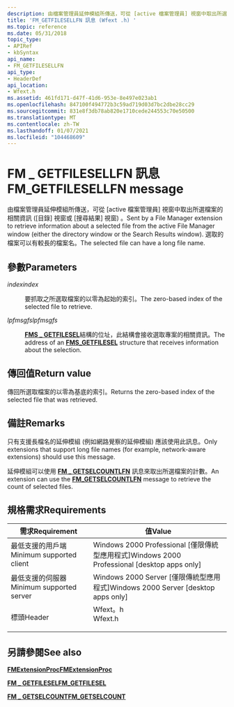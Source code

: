 ```yaml
---
description: 由檔案管理員延伸模組所傳送，可從 [active 檔案管理員] 視窗中取出所選檔案的相關資訊 ([目錄] 視窗或 [搜尋結果] 視窗) 。 選取的檔案可以有較長的檔案名。
title: 'FM_GETFILESELLFN 訊息 (Wfext .h) '
ms.topic: reference
ms.date: 05/31/2018
topic_type:
- APIRef
- kbSyntax
api_name:
- FM_GETFILESELLFN
api_type:
- HeaderDef
api_location:
- Wfext.h
ms.assetid: 461fd171-d47f-41d6-953e-8e497e023ab1
ms.openlocfilehash: 847100f494772b3c59ad719d03d7bc2dbe28cc29
ms.sourcegitcommit: 831e8f3db78ab820e1710cede244553c70e50500
ms.translationtype: MT
ms.contentlocale: zh-TW
ms.lasthandoff: 01/07/2021
ms.locfileid: "104468609"
---
```

# <a name="fm_getfilesellfn-message"></a><span data-ttu-id="37782-104">FM \_ GETFILESELLFN 訊息</span><span class="sxs-lookup"><span data-stu-id="37782-104">FM\_GETFILESELLFN message</span></span>

<span data-ttu-id="37782-105">由檔案管理員延伸模組所傳送，可從 [active 檔案管理員] 視窗中取出所選檔案的相關資訊 ([目錄] 視窗或 [搜尋結果] 視窗) 。</span><span class="sxs-lookup"><span data-stu-id="37782-105">Sent by a File Manager extension to retrieve information about a selected file from the active File Manager window (either the directory window or the Search Results window).</span></span> <span data-ttu-id="37782-106">選取的檔案可以有較長的檔案名。</span><span class="sxs-lookup"><span data-stu-id="37782-106">The selected file can have a long file name.</span></span>

## <a name="parameters"></a><span data-ttu-id="37782-107">參數</span><span class="sxs-lookup"><span data-stu-id="37782-107">Parameters</span></span>

<dl> <dt>

<span data-ttu-id="37782-108">*index*</span><span class="sxs-lookup"><span data-stu-id="37782-108">*index*</span></span> 
</dt> <dd>

<span data-ttu-id="37782-109">要抓取之所選取檔案的以零為起始的索引。</span><span class="sxs-lookup"><span data-stu-id="37782-109">The zero-based index of the selected file to retrieve.</span></span>

</dd> <dt>

<span data-ttu-id="37782-110">*lpfmsgfs*</span><span class="sxs-lookup"><span data-stu-id="37782-110">*lpfmsgfs*</span></span> 
</dt> <dd>

<span data-ttu-id="37782-111">[**FMS \_ GETFILESEL**](fms-getfilesel.md)結構的位址，此結構會接收選取專案的相關資訊。</span><span class="sxs-lookup"><span data-stu-id="37782-111">The address of an [**FMS\_GETFILESEL**](fms-getfilesel.md) structure that receives information about the selection.</span></span>

</dd> </dl>

## <a name="return-value"></a><span data-ttu-id="37782-112">傳回值</span><span class="sxs-lookup"><span data-stu-id="37782-112">Return value</span></span>

<span data-ttu-id="37782-113">傳回所選取檔案的以零為基底的索引。</span><span class="sxs-lookup"><span data-stu-id="37782-113">Returns the zero-based index of the selected file that was retrieved.</span></span>

## <a name="remarks"></a><span data-ttu-id="37782-114">備註</span><span class="sxs-lookup"><span data-stu-id="37782-114">Remarks</span></span>

<span data-ttu-id="37782-115">只有支援長檔名的延伸模組 (例如網路覺察的延伸模組) 應該使用此訊息。</span><span class="sxs-lookup"><span data-stu-id="37782-115">Only extensions that support long file names (for example, network-aware extensions) should use this message.</span></span>

<span data-ttu-id="37782-116">延伸模組可以使用 [**FM \_ GETSELCOUNTLFN**](fm-getselcountlfn.md) 訊息來取出所選檔案的計數。</span><span class="sxs-lookup"><span data-stu-id="37782-116">An extension can use the [**FM\_GETSELCOUNTLFN**](fm-getselcountlfn.md) message to retrieve the count of selected files.</span></span>

## <a name="requirements"></a><span data-ttu-id="37782-117">規格需求</span><span class="sxs-lookup"><span data-stu-id="37782-117">Requirements</span></span>



| <span data-ttu-id="37782-118">需求</span><span class="sxs-lookup"><span data-stu-id="37782-118">Requirement</span></span> | <span data-ttu-id="37782-119">值</span><span class="sxs-lookup"><span data-stu-id="37782-119">Value</span></span> |
|-------------------------------------|------------------------------------------------------------------------------------|
| <span data-ttu-id="37782-120">最低支援的用戶端</span><span class="sxs-lookup"><span data-stu-id="37782-120">Minimum supported client</span></span><br/> | <span data-ttu-id="37782-121">Windows 2000 Professional \[僅限傳統型應用程式\]</span><span class="sxs-lookup"><span data-stu-id="37782-121">Windows 2000 Professional \[desktop apps only\]</span></span><br/>                         |
| <span data-ttu-id="37782-122">最低支援的伺服器</span><span class="sxs-lookup"><span data-stu-id="37782-122">Minimum supported server</span></span><br/> | <span data-ttu-id="37782-123">Windows 2000 Server \[僅限傳統型應用程式\]</span><span class="sxs-lookup"><span data-stu-id="37782-123">Windows 2000 Server \[desktop apps only\]</span></span><br/>                               |
| <span data-ttu-id="37782-124">標頭</span><span class="sxs-lookup"><span data-stu-id="37782-124">Header</span></span><br/>                   | <dl> <span data-ttu-id="37782-125"><dt>Wfext。h</dt></span><span class="sxs-lookup"><span data-stu-id="37782-125"><dt>Wfext.h</dt></span></span> </dl> |



## <a name="see-also"></a><span data-ttu-id="37782-126">另請參閱</span><span class="sxs-lookup"><span data-stu-id="37782-126">See also</span></span>

<dl> <dt>

[<span data-ttu-id="37782-127">**FMExtensionProc**</span><span class="sxs-lookup"><span data-stu-id="37782-127">**FMExtensionProc**</span></span>](fmextensionproc.md)
</dt> <dt>

[<span data-ttu-id="37782-128">**FM \_ GETFILESEL**</span><span class="sxs-lookup"><span data-stu-id="37782-128">**FM\_GETFILESEL**</span></span>](fm-getfilesel.md)
</dt> <dt>

[<span data-ttu-id="37782-129">**FM \_ GETSELCOUNT**</span><span class="sxs-lookup"><span data-stu-id="37782-129">**FM\_GETSELCOUNT**</span></span>](fm-getselcount.md)
</dt> </dl>

 

 




